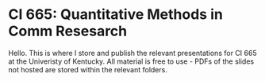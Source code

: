 # CI 665: Quantitative Methods in Comm Resesarch

Hello. This is where I store and publish the relevant presentations for CI 665 at the Univeristy of Kentucky. All material is free to use - PDFs of the slides not hosted are stored within the relevant folders. 
